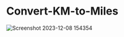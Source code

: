 # Convert-KM-to-Miles
![Screenshot 2023-12-08 154354](https://github.com/Pragyac9/Convert-KM-to-Miles/assets/136442660/cff1aa71-9309-4b87-8564-6f46641425fd)
